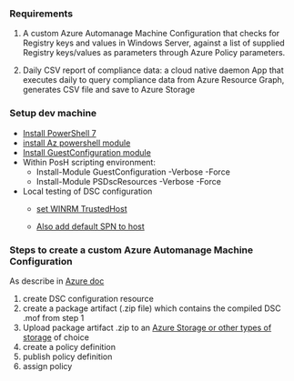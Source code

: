 ### Requirements

1. A custom Azure Automanage Machine Configuration that checks for Registry keys and values in Windows Server,
  against a list of supplied Registry keys/values as parameters through Azure Policy parameters.

2. Daily CSV report of compliance data:
   a cloud native daemon App that executes daily to query compliance data from Azure Resource Graph, generates CSV file and save to Azure Storage


### Setup dev machine

* [Install PowerShell 7](https://github.com/PowerShell/PowerShell/releases/tag/v7.1.3)
* [install Az powershell module](https://learn.microsoft.com/en-us/powershell/azure/install-azps-windows?view=azps-10.3.0&tabs=powershell&pivots=windows-psgallery#installation)
* [Install GuestConfiguration module](https://learn.microsoft.com/en-us/azure/governance/machine-configuration/how-to-set-up-authoring-environment#install-the-module-from-the-powershell-gallery)
* Within PosH scripting environment:
  * Install-Module GuestConfiguration -Verbose -Force
  * Install-Module PSDscResources -Verbose -Force
* Local testing of DSC configuration
  * [set WINRM TrustedHost](https://learn.microsoft.com/en-us/troubleshoot/windows-client/system-management-components/can-not-establish-ps-remote-session-winrm-aad-only-joined-machines#implicit-credentials-cant-be-used)  

  * [Also add default SPN to host](https://learn.microsoft.com/en-us/troubleshoot/windows-client/system-management-components/can-not-establish-ps-remote-session-winrm-aad-only-joined-machines#default-spn-prefix-http-prevents-azure-ad-authentication)

### Steps to create a custom Azure Automanage Machine Configuration
As describe in [Azure doc](https://learn.microsoft.com/en-us/azure/governance/machine-configuration/how-to-create-policy-definition)

1. create DSC configuration resource
2. create a package artifact (.zip file) which contains the compiled DSC .mof from step 1
3. Upload package artifact .zip to an [Azure Storage or other types of storage](https://learn.microsoft.com/en-us/azure/governance/machine-configuration/how-to-publish-package) of choice
4. create a policy definition
5. publish policy definition
6. assign policy



